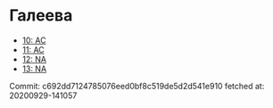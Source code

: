 # Галеева
- [10: AC](10.md)
- [11: AC](11.md)
- [12: NA](12.md)
- [13: NA](13.md)

Commit: c692dd7124785076eed0bf8c519de5d2d541e910
 fetched at: 20200929-141057
